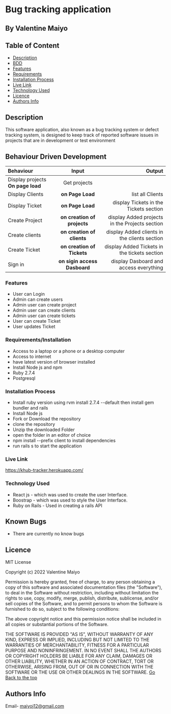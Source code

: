 # Bug tracking application

## By Valentine Maiyo

## Table of Content

- [Description](#description)
- [BDD](#Behaviour-Driven-Development)
- [Features](#features)
- [Requirements](#requirements)
- [Installation Process](#installation-Process)
- [Live Link](#Live-Link)
- [Technology Used](#technology-Used)
- [Licence](#licence)
- [Authors Info](#Authors-Info)

## Description
This software application, also known as a bug tracking system or defect tracking system, is designed to keep track of reported software issues in projects that are in development or test environment
## Behaviour Driven Development

| Behaviour       |             Input              |                                  Output |
| :-------------- | :----------------------------: | --------------------------------------: |
| Display projects       **On page load**     |              Get projects               |
| Display Clients | **on Page Load**               |           list all Clients         |
| Display Ticket  |     **on Page Load**           |        display Tickets in the Tickets section |
|Create  Project|     **on creation of projects**  |  display Added projects in the Projects section |
|Create  clients|     **on creation of clients**   |  display Added clients in the clients section |
|Create  Ticket|     **on creation of Tickets**    |  display Added Tickets in the tickets section |
|Sign in    |  **on sigin  access Dasboard**       |   display Dasboard and access everything      |
 
 

### Features

- User can Login 
- Admin can create users
- Admin user can create  project
- Admin user can create  clients
- Admin user can create  tickets
- User can create  Ticket
- User updates Ticket

### Requirements/Installation

- Access to a laptop or a phone or a desktop computer
- Access to internet
- have latest version of browser installed
- Install Node js and npm
- Ruby 2.7.4
- Postgresql

### Installation Process
- Install ruby  version using rvm install 2.7.4 --default then install gem bundler and rails 
- Install Node js 
- Fork or Download the repository
- clone the repository
- Unzip the downloaded Folder
- open the folder in an editor of choice
- npm install --prefix client to install dependencies
- run rails s to start the application

### Live Link
https://khub-tracker.herokuapp.com/


### Technology Used

- React js - which was used to create the user Interface.
- Boostrap - which was used to style the User Interface.
- Ruby on Rails  - Used in creating a rails API 

## Known Bugs

- There are currently no know bugs

## Licence

MIT License

Copyright (c) 2022 Valentine Maiyo

Permission is hereby granted, free of charge, to any person obtaining a copy
of this software and associated documentation files (the "Software"), to deal
in the Software without restriction, including without limitation the rights
to use, copy, modify, merge, publish, distribute, sublicense, and/or sell
copies of the Software, and to permit persons to whom the Software is
furnished to do so, subject to the following conditions:

The above copyright notice and this permission notice shall be included in all
copies or substantial portions of the Software.

THE SOFTWARE IS PROVIDED "AS IS", WITHOUT WARRANTY OF ANY KIND, EXPRESS OR
IMPLIED, INCLUDING BUT NOT LIMITED TO THE WARRANTIES OF MERCHANTABILITY,
FITNESS FOR A PARTICULAR PURPOSE AND NONINFRINGEMENT. IN NO EVENT SHALL THE
AUTHORS OR COPYRIGHT HOLDERS BE LIABLE FOR ANY CLAIM, DAMAGES OR OTHER
LIABILITY, WHETHER IN AN ACTION OF CONTRACT, TORT OR OTHERWISE, ARISING FROM,
OUT OF OR IN CONNECTION WITH THE SOFTWARE OR THE USE OR OTHER DEALINGS IN THE
SOFTWARE.
[Go Back to the top](#)

## Authors Info

Email- maiyoj12@gmail.com

